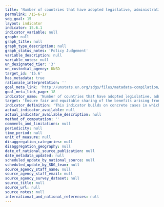 ```yaml
---
title: 'Number of countries that have adopted legislative, administrative and policy frameworks to ensure fair and equitable sharing of benefits'
permalink: /15-6-1/
sdg_goal: 15
layout: indicator
indicator: 15.6.1
indicator_variable: null
graph: null
graph_title: null
graph_type_description: null
graph_status_notes: 'Policy Judgement'
variable_description: null
variable_notes: null
un_designated_tier: '3'
un_custodial_agency: UNSD
target_id: '15.6'
has_metadata: true
rationale_interpretation: ''
goal_meta_link: 'http://unstats.un.org/sdgs/files/metadata-compilation/Metadata-Goal-15.pdf'
goal_meta_link_page: 18
indicator_name: 'Number of countries that have adopted legislative, administrative and policy frameworks to ensure fair and equitable sharing of benefits'
target: 'Ensure fair and equitable sharing of the benefits arising from the utilization of genetic resources and promote appropriate access to such resources.'
indicator_definition: 'This indicator builds on concrete cases in which agreement has been reached on the transfer of genetic resources between the resource provider and the resource recipient, including on how benefits arising from the use of the genetic resources will be shared. Parties to the Nagoya Protocol on Access to Genetic Resources and the Fair and Equitable Sharing of Benefits Arising from their Utilization to the Convention on Biological Diversity (Nagoya Protocol) that subject access to genetic resources to prior informed consent are obliged under Article 6 (3)e of the Nagoya Protocol to issue a "permit or its equivalent as evidence of the decision to grant prior informed consent and of the establishment of mutually agreed terms." The ABS Clearinghouse will make permits available online: https://absch.cbd.int/. The Standard Material Transfer Agreement (SMTA) is a mandatory contract that Parties to the International Treaty on Plant Genetic Resources for Food and Agriculture (International Treaty) have agreed to use whenever plant genetic resources falling under the Treaty''s Access and Benefit-sharing mechanism are made available. The SMTA defines the conditions of use of the plant genetic resources as well as the benefitsharing conditions. According to the SMTA providers shall inform the Governing Body about the Standard Material Transfer Agreements entered into. In addition, recipients who transfer resources received under a SMTA to third parties shall do so under the terms and conditions of the SMTA and shall notify the Governing Body. SMTAs are stored in the Data Store of the International Treaty. As of 21 August 2015, the Data Store has recorded 34,898 SMTAs from providers located in 30 countries, distributing material to recipients based in 172 countries. (https://mls.planttreaty.org/itt/index.php?r=stats/pubStats). It should be noted that the number of permits or their equivalents and the number of SMTAs does not necessarily equal the number of samples/ accessions made available. Many permits/ SMTAs cover a large number of samples/ accessions.'
actual_indicator_available: null
actual_indicator_available_description: null
method_of_computation: ''
comments_and_limitations: null
periodicity: null
time_period: null
unit_of_measure: null
disaggregation_categories: null
disaggregation_geography: null
date_of_national_source_publication: null
date_metadata_updated: null
scheduled_update_by_national_source: null
scheduled_update_by_SDG_team: null
source_agency_staff_name: null
source_agency_staff_email: null
source_agency_survey_dataset: null
source_title: null
source_url: null
source_notes: null
international_and_national_references: null
---
```

